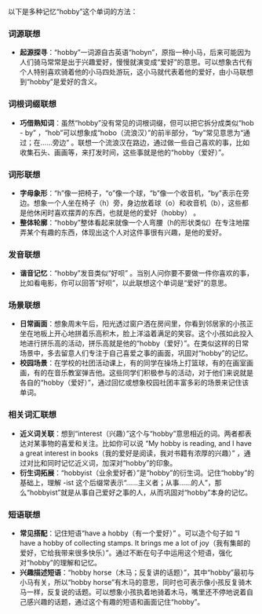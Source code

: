以下是多种记忆“hobby”这个单词的方法：

### 词源联想
 - **起源探寻**：“hobby”一词源自古英语“hobyn”，原指一种小马，后来可能因为人们骑马常常是出于兴趣爱好，慢慢就演变成“爱好”的意思。可以想象古代有个人特别喜欢骑着他的小马四处游玩，这小马就代表着他的爱好，由小马联想到“hobby”是爱好的含义。

### 词根词缀联想
 - **巧借熟知词**：虽然“hobby”没有常见的词根词缀，但可以把它拆分成类似“hob - by” ，“hob”可以想象成“hobo（流浪汉）”的前半部分，“by”常见意思为“通过；在……旁边” 。联想一个流浪汉在路边，通过做一些自己喜欢的事，比如收集石头、画画等，来打发时间，这些事就是他的“hobby（爱好）”。

### 词形联想
 - **字母象形**：“h”像一把椅子，“o”像一个球，“b”像一个收音机，“by”表示在旁边。想象一个人坐在椅子（h）旁，身边放着球（o）和收音机（b），这些都是他休闲时喜欢摆弄的东西，也就是他的爱好（hobby） 。
 - **整体轮廓**：“hobby”整体看起来就像一个人弯腰（h的形状类似）在专注地摆弄某个有趣的东西，体现出这个人对这件事很有兴趣，是他的爱好。

### 发音联想
 - **谐音记忆**：“hobby”发音类似“好呗” 。当别人问你要不要做一件你喜欢的事，比如看电影，你可以回答“好呗”，以此联想这个单词是“爱好”的意思。

### 场景联想
 - **日常画面**：想象周末午后，阳光透过窗户洒在房间里，你看到邻居家的小孩正坐在地板上开心地拼着乐高积木，脸上洋溢着满足的笑容。这个小孩如此投入地进行拼乐高的活动，拼乐高就是他的“hobby（爱好）”。在类似这样的日常场景中，多去留意人们专注于自己喜爱之事的画面，巩固对“hobby”的记忆。
 - **校园场景**：在学校的社团活动课上，有的同学在操场上打篮球，有的在画室画画，有的在音乐教室弹吉他。这些同学们积极参与的活动，对于他们来说就是各自的“hobby（爱好）”，通过回忆或想象校园社团丰富多彩的场景来记住该单词。

### 相关词汇联想
 - **近义词关联**：想到“interest（兴趣）”这个与“hobby”意思相近的词。两者都表达对某事物的喜爱和关注。比如你可以说 “My hobby is reading, and I have a great interest in books（我的爱好是阅读，我对书籍有浓厚的兴趣）” ，通过对比和同时记忆近义词，加深对“hobby”的印象。
 - **衍生词拓展**：“hobbyist（业余爱好者）”是“hobby”的衍生词。记住“hobby”的基础上，理解 -ist 这个后缀常表示“……主义者；从事……的人”，那么“hobbyist”就是从事自己爱好之事的人，从而巩固对“hobby”本身的记忆。

### 短语联想
 - **常见搭配**：记住短语“have a hobby（有一个爱好）” 。可以造个句子如 “I have a hobby of collecting stamps. It brings me a lot of joy（我有集邮的爱好，它给我带来很多快乐）”。通过不断在句子中运用这个短语，强化对“hobby”的理解和记忆。
 - **兴趣描述短语**：“hobby horse（木马；反复讲的话题）”，其中“hobby”最初与小马有关，所以“hobby horse”有木马的意思，同时也可表示像小孩反复骑木马一样，反复说的话题。可以想象小孩执着地骑着木马，嘴里还不停地说着自己感兴趣的话题，通过这个有趣的短语和画面记住“hobby”。 